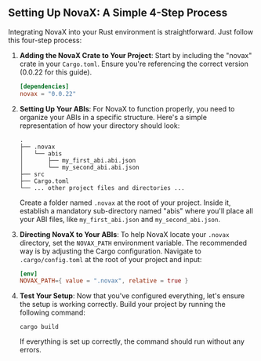 ## Setting Up NovaX: A Simple 4-Step Process

Integrating NovaX into your Rust environment is straightforward. Just follow this four-step process:

1. **Adding the NovaX Crate to Your Project**:
   Start by including the "novax" crate in your `Cargo.toml`. Ensure you're referencing the correct version (0.0.22 for this guide).

   ```toml
   [dependencies]
   novax = "0.0.22"
   ```

2. **Setting Up Your ABIs**:
   For NovaX to function properly, you need to organize your ABIs in a specific structure. Here's a simple representation of how your directory should look:

   ```text
   .
   ├── .novax
   │   └── abis
   │       ├── my_first_abi.abi.json
   │       └── my_second_abi.abi.json
   ├── src
   ├── Cargo.toml
   └── ... other project files and directories ...
   ```

   Create a folder named `.novax` at the root of your project. Inside it, establish a mandatory sub-directory named "abis" where you'll place all your ABI files, like `my_first_abi.json` and `my_second_abi.json`.

3. **Directing NovaX to Your ABIs**:
   To help NovaX locate your `.novax` directory, set the `NOVAX_PATH` environment variable. The recommended way is by adjusting the Cargo configuration. Navigate to `.cargo/config.toml` at the root of your project and input:

   ```toml
   [env]
   NOVAX_PATH={ value = ".novax", relative = true }
   ```

4. **Test Your Setup**:
   Now that you've configured everything, let's ensure the setup is working correctly. Build your project by running the following command:

   ```shell
   cargo build
   ```

   If everything is set up correctly, the command should run without any errors.